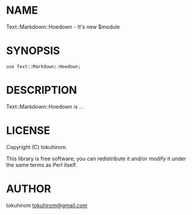 # NAME

Text::Markdown::Hoedown - It's new $module

# SYNOPSIS

    use Text::Markdown::Hoedown;

# DESCRIPTION

Text::Markdown::Hoedown is ...

# LICENSE

Copyright (C) tokuhirom.

This library is free software; you can redistribute it and/or modify
it under the same terms as Perl itself.

# AUTHOR

tokuhirom <tokuhirom@gmail.com>
